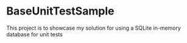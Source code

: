 # BaseUnitTestSample

This project is to showcase my solution for using a SQLite in-memory database for unit tests

